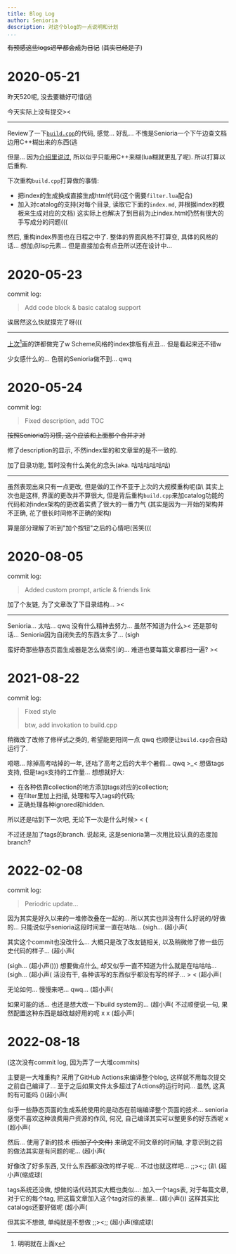 ```yaml
---
title: Blog Log
author: Senioria
description: 对这个blog的一点说明和计划
...
```


~~有预感这些logs迟早都会成为日记~~
(~~其实已经是了~~)

# 2020-05-21

昨天520呢, 没去要糖好可惜(逃

今天实际上没有提交><

---

Review了一下[`build.cpp`](/build.cpp)的代码, 感觉... 好乱...
不愧是Senioria一个下午边查文档边用C++糊出来的东西(逃

但是... 因为[介绍里说过](../../about.html), 所以似乎只能用C++来糊(lua糊就更乱了呢).
所以打算以后重构.

下次重构`build.cpp`打算做的事情:

- 把index的生成换成直接生成html代码(这个需要`filter.lua`配合)
- 加入对catalog的支持(对每个目录, 读取它下面的`index.md`, 并根据index的模板来生成对应的文档)
  这实际上也解决了到目前为止index.html仍然有很大的手写成分的问题(((

然后, 重构index界面也在日程之中了. 整体的界面风格不打算变,
具体的风格的话... 想加点lisp元素... 但是直接加会有点丑所以还在设计中...

# 2020-05-23

commit log:

> Add code block & basic catalog support

诶居然这么快就摸完了呀(((

---

[上次](#section)[^1]画的饼都做完了w Scheme风格的index排版有点丑... 但是看起来还不错w

少女感什么的... 色弱的Senioria做不到... qwq

[^1]: 明明就在上面x

# 2020-05-24

commit log:

> Fixed description, add TOC

~~按照Senioria的习惯, 这个应该和上面那个合并才对~~

修了description的显示, 不然index里的和文章里的是不一致的.

加了目录功能, 暂时没有什么美化的念头(aka. 咕咕咕咕咕咕)

---

虽然表现出来只有一点更改, 但是做的工作不亚于上次的大规模重构呢(趴
其实上次也是这样, 界面的更改并不算很大,
但是背后重构`build.cpp`来加catalog功能的代码和对index架构的更改着实费了很大的一番力气
(其实是因为一开始的架构并不正确, 花了很长时间修不正确的架构)

算是部分理解了听到"加个按钮"之后的心情吧(苦笑(((

# 2020-08-05

commit log:

> Added custom prompt, article & friends link

加了个友链, 为了文章改了下目录结构... ><

---

Senioria... 太咕... qwq
没有什么精神去努力... 虽然不知道为什么><
还是那句话... Senioria因为自闭失去的东西太多了... (sigh

蛮好奇那些静态页面生成器是怎么做索引的...
难道也要每篇文章都扫一遍? ><

# 2021-08-22

commit log:

> Fixed style
>
> btw, add invokation to build.cpp

稍微改了改修了修样式之类的, 希望能更阳间一点 qwq
也顺便让`build.cpp`会自动运行了.

唔嗯... 除掉高考咕掉的一年, 还咕了高考之后的大半个暑假... qwq >\_<
想做tags支持, 但是tags支持的工作量... 想想就好大:

- 在各种依靠collection的地方添加tags对应的collection;
- 在filter里加上扫描, 处理和写入tags的代码;
- 正确处理各种ignored和hidden.

所以还是咕到下一次吧, 无论下一次是什么时候> \< (

不过还是加了tags的branch.
说起来, 这是senioria第一次用比较认真的态度加branch?

# 2022-02-08

commit log:

> Periodric update...

因为其实是好久以来的一堆修改叠在一起的... 所以其实也并没有什么好说的/好做的...
只能说似乎senioria这段时间里一直在咕咕... (sigh... (超小声(

其实这个commit也没改什么... 大概只是改了改友链相关, 以及稍微修了修一些历史代码的样子... (超小声(

(sigh... (超小声()))
想要做点什么, 却又似乎一直不知道为什么就是在咕咕咕... (sigh... (超小声(
活没有干, 各种该写的东西似乎都没有写的样子... > \< (超小声(

无论如何... 慢慢来吧... qwq... (超小声(

如果可能的话... 也还是想大改一下build system的... (超小声(
不过顺便说一句, 果然配置这种东西是越改越好用的呢 x x (超小声(

# 2022-08-18

(这次没有commit log, 因为弄了一大堆commits)

主要是一大堆重构? 采用了GitHub Actions来编译整个blog, 这样就不用每次提交之前自己编译了...
至于之后如果文件太多超过了Actions的运行时间... 虽然, 这真的有可能吗 ()(超小声(

似乎一些静态页面的生成系统使用的是动态在前端编译整个页面的技术...
senioria感觉不喜欢这种浪费用户资源的作风, 何况, 自己编译其实可以整更多的好东西呢 x (超小声(

然后... 使用了新的技术 ~~(指加了个文件)~~ 来确定不同文章的时间轴, 才意识到之前的做法其实是有问题的呢... (超小声(

好像改了好多东西, 又什么东西都没改的样子呢... 不过也就这样吧... ;;\>\<;; (趴 (超小声(缩成球(

tags系统还没做, 想做的话代码其实大概也类似...: 加入一个tags表,
对于每篇文章, 对于它的每个tag, 把这篇文章加入这个tag对应的表里... (超小声())
这样其实比catalogs还要好做呢 (超小声(

但其实不想做, 单纯就是不想做 ;;\>\<;; (超小声(缩成球(
